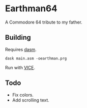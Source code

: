 # Earthman64

A Commodore 64 tribute to my father.


## Building
Requires [dasm](https://dasm-assembler.github.io/).
```
dask main.asm -oearthman.prg
```
Run with [VICE](https://vice-emu.sourceforge.io/).


## Todo
* Fix colors.
* Add scrolling text.
